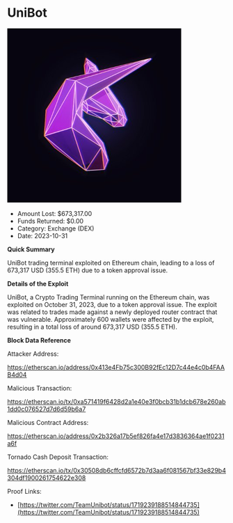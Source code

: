 # UniBot
![UniBot](/rektimages/UniBot-Exploit.png)
- Amount Lost: $673,317.00
- Funds Returned: $0.00
- Category: Exchange (DEX)
- Date: 2023-10-31

**Quick Summary**

UniBot trading terminal exploited on Ethereum chain, leading to a loss of 673,317 USD (355.5 ETH) due to a token approval issue.

  


 **Details of the Exploit**

UniBot, a Crypto Trading Terminal running on the Ethereum chain, was exploited on October 31, 2023, due to a token approval issue. The exploit was related to trades made against a newly deployed router contract that was vulnerable. Approximately 600 wallets were affected by the exploit, resulting in a total loss of around 673,317 USD (355.5 ETH).

  


 **Block Data Reference**

Attacker Address:

https://etherscan.io/address/0x413e4Fb75c300B92fEc12D7c44e4c0b4FAAB4d04

  


Malicious Transaction:

https://etherscan.io/tx/0xa571419f6428d2a1e40e3f0bcb31b1dcb678e260ab1dd0c076527d7d6d59b6a7

  


Malicious Contract Address:

https://etherscan.io/address/0x2b326a17b5ef826fa4e17d3836364ae1f0231a6f

  


Tornado Cash Deposit Transaction:

https://etherscan.io/tx/0x30508db6cffcfd6572b7d3aa6f081567bf33e829b4304df1900261754622e308


Proof Links:
- [https://twitter.com/TeamUnibot/status/1719239188514844735](https://twitter.com/TeamUnibot/status/1719239188514844735)


